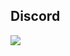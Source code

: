## Discord
<a href="https://discord.com/users/578594879681331200"  align="left">
    <img src="https://lanyard.cnrad.dev/api/578594879681331200?theme=light&bg=F4BFC7&borderRadius=15px&animated=true?idleMessage=1%209%203%20(.%20%E2%9D%9B%20%E1%B4%97%20%E2%9D%9B.)">
</a>
